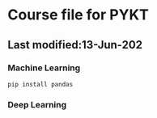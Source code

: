 # Course file for PYKT

## Last modified:13-Jun-202

### Machine Learning

```shell script
pip install pandas

```

### Deep Learning
